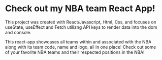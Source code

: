 # Check out my NBA team React App!

This project was created with React/Javascript, Html, Css, and focuses on useState, useEffect and Fetch utilizng API keys to render data into the dom and console.


This react-app showcases all teams within and associated with the NBA along with its team code, name and logo, all in one place! Check out some of your favorite NBA teams and their respected positions in the NBA!

